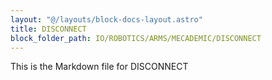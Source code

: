 ```yaml
---
layout: "@/layouts/block-docs-layout.astro"
title: DISCONNECT
block_folder_path: IO/ROBOTICS/ARMS/MECADEMIC/DISCONNECT
---
```


This is the Markdown file for DISCONNECT

